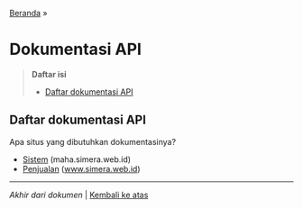 <title>Dokumentasi API | Cara Simera</title>

[Beranda](..) &raquo;
# Dokumentasi API

> **Daftar isi**
> 
> - [Daftar dokumentasi API](#daftar-panduan-pengguna)

## Daftar dokumentasi API
Apa situs yang dibutuhkan dokumentasinya?

- [Sistem](sistem) (maha.simera.web.id)
- [Penjualan](lamanlabuh) (www.simera.web.id)

---

_Akhir dari dokumen_ &#x7C; [Kembali ke atas](#)
